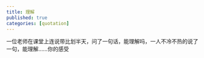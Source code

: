 ```yaml
---
title: 理解
published: true
categories: [quotation]
---
```


一位老师在课堂上连说带比划半天，问了一句话，能理解吗，一人不冷不热的说了一句，能理解……你的感受
